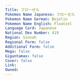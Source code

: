```yaml
---
﻿Title: フローゼル
Pokemon Name Japanese: フローゼル
Pokemon Name German: Bojelin
Pokemon Name English: Floatzel
Language Card: Japanese
National Dex Number: 419
Region: Sinnoh
Regional Form: false
Additional Form: false
Mega: false
Gigantamax: false
Cover: false
Link: 
Owned: 
---
```

